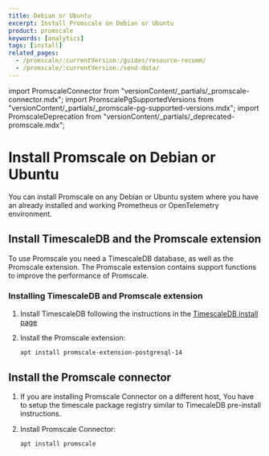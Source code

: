 ```yaml
---
title: Debian or Ubuntu
excerpt: Install Promscale on Debian or Ubuntu
product: promscale
keywords: [analytics]
tags: [install]
related_pages:
  - /promscale/:currentVersion:/guides/resource-recomm/
  - /promscale/:currentVersion:/send-data/
---
```


import PromscaleConnector from "versionContent/_partials/_promscale-connector.mdx";
import PromscalePgSupportedVersions from "versionContent/_partials/_promscale-pg-supported-versions.mdx";
import PromscaleDeprecation from "versionContent/_partials/_deprecated-promscale.mdx";

# Install Promscale on Debian or Ubuntu

<PromscaleDeprecation />

You can install Promscale on any Debian or Ubuntu system where you have an
already installed and working Prometheus or OpenTelemetry environment.

## Install TimescaleDB and the Promscale extension

To use Promscale you need a TimescaleDB database, as well as the Promscale
extension. The Promscale extension contains support functions to improve
the performance of Promscale.

<Procedure>

### Installing TimescaleDB and Promscale extension

1.  Install TimescaleDB following the instructions in the
    [TimescaleDB install page][tsdb-install-self-hosted]
1.  Install the Promscale extension:

    ```bash
    apt install promscale-extension-postgresql-14
    ```

    <PromscalePgSupportedVersions />

</Procedure>

## Install the Promscale connector

<PromscaleConnector />

1.  If you are installing Promscale Connector on a different host, You have to setup
    the timescale package registry similar to TimecaleDB pre-install instructions.
1.  Install Promscale Connector:

    ```bash
    apt install promscale
    ```

[tsdb-install-self-hosted]: /install/:currentVersion:/self-hosted/
